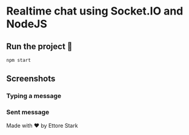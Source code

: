 # Realtime chat using Socket.IO and NodeJS

## Run the project 🚀

```
npm start
```


## Screenshots

### Typing a message



### Sent message


Made with ❤ by Ettore Stark

